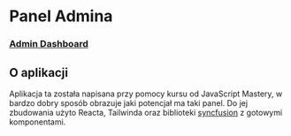 # Panel Admina

### [Admin Dashboard](https://sensaz.github.io/Admin-Dashboard/ecommerce)

## O aplikacji
Aplikacja ta została napisana przy pomocy kursu od JavaScript Mastery, w bardzo dobry sposób obrazuje jaki potencjał ma taki panel. Do jej zbudowania użyto Reacta, Tailwinda oraz biblioteki [syncfusion](https://www.syncfusion.com) z gotowymi komponentami.
